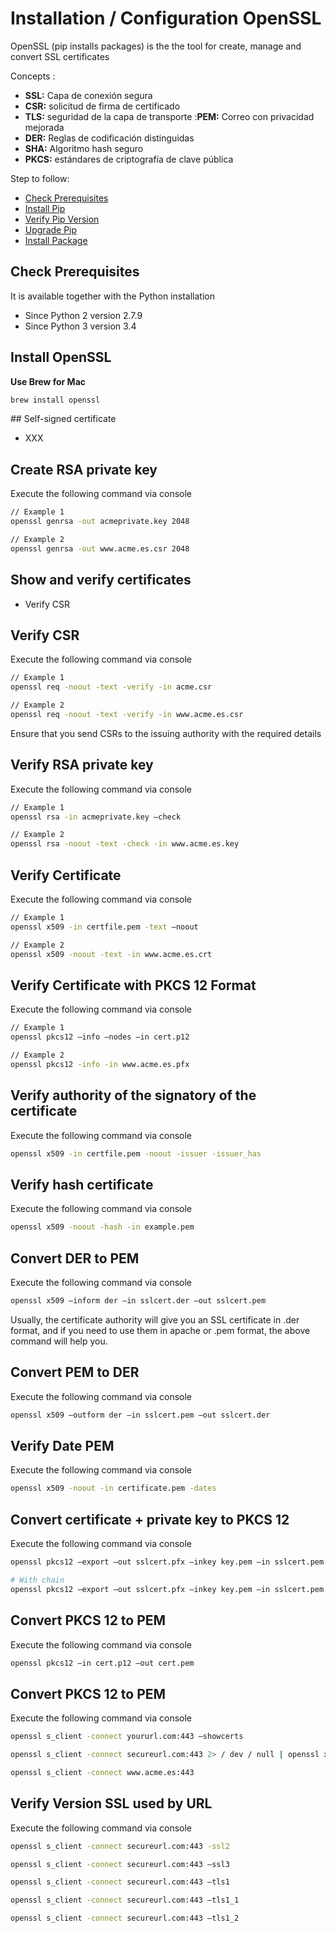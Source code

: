 # Installation / Configuration OpenSSL

OpenSSL (pip installs packages) is the the tool for create, manage and convert SSL certificates

Concepts :

* **SSL:** Capa de conexión segura
* **CSR:** solicitud de firma de certificado
* **TLS:** seguridad de la capa de transporte
:**PEM:** Correo con privacidad mejorada
* **DER:** Reglas de codificación distinguidas
* **SHA:** Algoritmo hash seguro
* **PKCS:** estándares de criptografía de clave pública



Step to follow:

- [Check Prerequisites](#check-prerequisites)
- [Install Pip](#install-pip)
- [Verify Pip Version](#verify-pip-version)
- [Upgrade Pip](#upgrade-pip)
- [Install Package](#install-package)





## <a name="check-prerequisites">Check Prerequisites</a>

It is available together with the Python installation

 * Since Python 2 version 2.7.9
 * Since Python 3 version 3.4





## <a name="install-pip">Install OpenSSL</a>

**Use Brew for Mac**

```bash
brew install openssl
```






## Self-signed certificate

* XXX





## <a name="create-rsa-private-key">Create RSA private key</a>

Execute the following command via console

```bash
// Example 1
openssl genrsa -out acmeprivate.key 2048

// Example 2
openssl genrsa -out www.acme.es.csr 2048
```


## Show and verify certificates

* Verify CSR


## <a name="verify-csr">Verify CSR</a>

Execute the following command via console

```bash
// Example 1
openssl req -noout -text -verify -in acme.csr

// Example 2
openssl req -noout -text -verify -in www.acme.es.csr
```

Ensure that you send CSRs to the issuing authority with the required details




## <a name="verify-rsa-private-key">Verify RSA private key</a>

Execute the following command via console

```bash
// Example 1
openssl rsa -in acmeprivate.key –check

// Example 2
openssl rsa -noout -text -check -in www.acme.es.key
```


## <a name="verify-certificate">Verify Certificate</a>

Execute the following command via console

```bash
// Example 1
openssl x509 -in certfile.pem -text –noout

// Example 2
openssl x509 -noout -text -in www.acme.es.crt
```

## <a name="verify-certificate-pkcs-12">Verify Certificate with PKCS 12 Format</a>

Execute the following command via console

```bash
// Example 1
openssl pkcs12 –info –nodes –in cert.p12

// Example 2
openssl pkcs12 -info -in www.acme.es.pfx
```



## <a name="verify-authority-signatory-certificate">Verify authority of the signatory of the certificate</a>

Execute the following command via console

```bash
openssl x509 -in certfile.pem -noout -issuer -issuer_has
```

## <a name="verify-hash-certificate">Verify hash certificate</a>

Execute the following command via console

```bash
openssl x509 -noout -hash -in example.pem
```

## <a name="convert-DER-to-PEM">Convert DER to PEM</a>

Execute the following command via console

```bash
openssl x509 –inform der –in sslcert.der –out sslcert.pem
```

Usually, the certificate authority will give you an SSL certificate in .der format, and if you need to use them in apache or .pem format, the above command will help you.


## <a name="convert-PEM-to-DER">Convert PEM to DER</a>

Execute the following command via console

```bash
openssl x509 –outform der –in sslcert.pem –out sslcert.der
```

## <a name="verify-date-PEM">Verify Date PEM</a>

Execute the following command via console

```bash
openssl x509 -noout -in certificate.pem -dates
```


## <a name="convert-cert-and-private-key-to-pkcs-12">Convert certificate + private key to PKCS 12</a>

Execute the following command via console

```bash
openssl pkcs12 –export –out sslcert.pfx –inkey key.pem –in sslcert.pem

# With chain
openssl pkcs12 –export –out sslcert.pfx –inkey key.pem –in sslcert.pem -chain cacert.pem
```


## <a name="convert-pkcs-12-to-PEM">Convert PKCS 12 to PEM</a>

Execute the following command via console

```bash
openssl pkcs12 –in cert.p12 –out cert.pem
```


## <a name="test-url-with-ssl-certificate">Convert PKCS 12 to PEM</a>

Execute the following command via console

```bash
openssl s_client -connect yoururl.com:443 –showcerts

openssl s_client -connect secureurl.com:443 2> / dev / null | openssl x509 -noout –enddate

openssl s_client -connect www.acme.es:443
```


## <a name="verify-use-url-ssl-version">Verify Version SSL used by URL</a>

Execute the following command via console

```bash
openssl s_client -connect secureurl.com:443 -ssl2

openssl s_client -connect secureurl.com:443 –ssl3

openssl s_client -connect secureurl.com:443 –tls1

openssl s_client -connect secureurl.com:443 –tls1_1

openssl s_client -connect secureurl.com:443 –tls1_2
```
